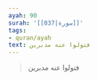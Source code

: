```yaml
---
ayah: 90
surah: '[[037|سورة]]'
tags:
- quran/ayah
text: فتولوا عنه مدبرين
---
```

> فتولوا عنه مدبرين
